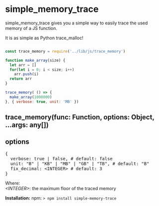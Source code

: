 # simple_memory_trace

simple_memory_trace gives you a simple way to easily trace the used memory of a JS function.

It is as simple as Python trace_malloc!

```js

const trace_memory = require('../lib/js/trace_memory')

function make_array(size) {
  let arr = []
  for(let i = 0; i < size; i++) 
    arr.push(i)
  return arr
} 

trace_memory( () => {
  make_array(1000000)
}, { verbose: true, unit: 'MB' })

```

## trace_memory(func: Function, options: Object, ...args: any[])

  <h2>options</h2>
  <pre>
{
  verbose: true | false, # default: false
  unit: "B" | "KB" | "MB" | "GB" | "TB", # default: "B"
  fix_decimal: &lt;INTEGER&gt; # default: 3
}</pre>
  <p>Where:<br>
    <i>&lt;INTEGER&gt;</i>: the maximum floor of the traced memory <br>
  </p>


**Installation:**
        npm: `> npm install simple-memory-trace`

